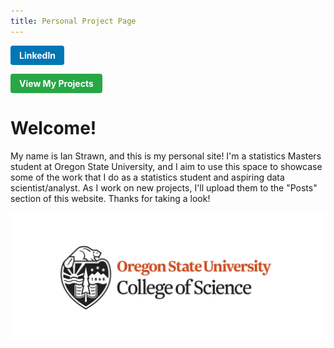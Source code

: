 ```yaml
---
title: Personal Project Page
---
```


<style>
.btn {
  display: inline-block;
  color: #fff !important;
  padding: 0.5em 1em;
  border-radius: 4px;
  text-decoration: none;
  font-weight: bold;
  border: none;
}

.btn-blue { background: #0077b5; }
.btn-blue:hover { background: #005983; }

.btn-green { background: #28a745; }
.btn-green:hover { background: #1e7e34; }

</style>

<a href="https://www.linkedin.com/in/ian-strawn-548234255" class="btn btn-blue">LinkedIn</a>

<a href="https://strawni27.github.io/personal-project-page/projects" class="btn btn-green">View My Projects</a>

# Welcome!

My name is Ian Strawn, and this is my personal site! I'm a statistics Masters student at Oregon State University, and I aim to use this space to showcase some of the work that I do as a statistics student and aspiring data scientist/analyst. As I work on new projects, I'll upload them to the "Posts" section of this website. Thanks for taking a look!

![Oregon State College of Science Logo](cos_logo.png)
